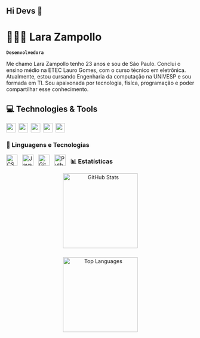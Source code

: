 ## Hi Devs 👋
# 👩🏻‍💻 Lara Zampollo

**`Desenvolvedora`**

Me chamo Lara Zampollo tenho 23 anos e sou de São Paulo. Concluí o ensino médio na ETEC Lauro Gomes, com o curso técnico em eletrônica. Atualmente, estou cursando Engenharia da computação na UNIVESP e sou formada em TI. Sou apaixonada por tecnologia, fisíca, programação e poder compartilhar esse conhecimento.
## 💻 Technologies & Tools
<div style="display: flex; gap: 8px; align-items: center; flex-wrap: wrap;">
  <img src="https://img.shields.io/badge/bootstrap%20-%23563D7C.svg?&style=for-the-badge&logo=bootstrap&logoColor=white" height="25"/>
  <img src="https://img.shields.io/badge/postgres-%23316192.svg?&style=for-the-badge&logo=postgresql&logoColor=white" height="25"/>
  <img src="https://img.shields.io/badge/-npm-CB3837?style=flat-square&logo=npm" height="25"/>
  <img src="https://img.shields.io/badge/-GitHub-181717?style=flat-square&logo=github" height="25"/>
  <img src="https://img.shields.io/badge/MongoDB-%234ea94b.svg?&style=for-the-badge&logo=mongodb&logoColor=white" height="25"/>
</div>

### 🤖 Linguagens e Tecnologias
<div
<img 
    align="left" 
    alt="HTML"
    title="HTML" 
    width="30px" 
    style="padding-right: 10px;" 
    src="https://cdn.jsdelivr.net/gh/devicons/devicon@latest/icons/html5/html5-original.svg" 
/>
<img 
    align="left" 
    alt="CSS" 
    title="CSS"
    width="30px" 
    style="padding-right: 10px;" 
    src="https://cdn.jsdelivr.net/gh/devicons/devicon@latest/icons/css3/css3-original.svg" 
/>
<img 
    align="left" 
    alt="JavaScript" 
    title="JavaScript"
    width="30px" 
    style="padding-right: 10px;" 
    src="https://cdn.jsdelivr.net/gh/devicons/devicon@latest/icons/javascript/javascript-original.svg" 
/>
<img 
    align="left" 
    alt="Git" 
    title="Git"
    width="30px" 
    style="padding-right: 10px;" 
    src="https://cdn.jsdelivr.net/gh/devicons/devicon@latest/icons/git/git-original.svg" 
/>
<img 
    align="left" 
    alt="Python" 
    title="Python"
    width="30px" 
    style="padding-right: 10px;" 
    src="https://cdn.jsdelivr.net/gh/devicons/devicon@latest/icons/python/python-original.svg" 
/>
</div>


### 📊 Estatísticas

<div align="center">
  <img 
    alt="GitHub Stats" 
    height="200" 
    style="margin-bottom: 10px;" 
    src="https://github-readme-stats.vercel.app/api?username=LaraLZ&show_icons=true&theme=tokyonight&include_all_commits=true&locale=pt-br" 
  />
  
  <img 
    alt="Top Languages" 
    height="200" 
    src="https://github-readme-stats.vercel.app/api/top-langs/?username=LaraLZ&theme=tokyonight&layout=compact&custom_title=Tecnologias&langs_count=9" 
  />
</div>


